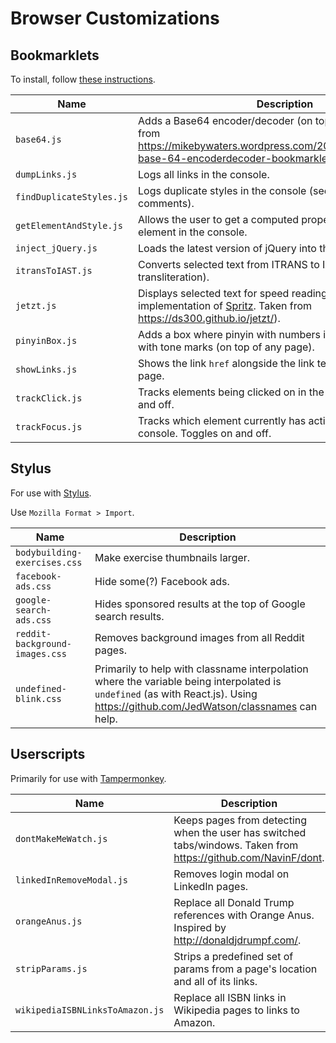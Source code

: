 # Browser Customizations

## Bookmarklets

To install, follow [these instructions](https://mreidsma.github.io/bookmarklets/installing.html).

Name | Description
--- | ---
`base64.js` | Adds a Base64 encoder/decoder (on top of any page). Taken from https://mikebywaters.wordpress.com/2012/07/17/javascript-base-64-encoderdecoder-bookmarklet-2/
`dumpLinks.js` | Logs all links in the console.
`findDuplicateStyles.js` | Logs duplicate styles in the console (see source for more comments).
`getElementAndStyle.js` | Allows the user to get a computed property for a given element in the console.
`inject_jQuery.js` | Loads the latest version of jQuery into the page.
`itransToIAST.js` | Converts selected text from ITRANS to IAST (Sanskrit transliteration).
`jetzt.js` | Displays selected text for speed reading (open-source implementation of [Spritz](http://spritzinc.com/). Taken from https://ds300.github.io/jetzt/).
`pinyinBox.js` | Adds a box where pinyin with numbers is converted to pinyin with tone marks (on top of any page).
`showLinks.js` | Shows the link `href` alongside the link text for every link on a page.
`trackClick.js` | Tracks elements being clicked on in the console. Toggles on and off.
`trackFocus.js` | Tracks which element currently has active focus in the console. Toggles on and off.

## Stylus

For use with [Stylus](https://add0n.com/stylus.html).

Use `Mozilla Format > Import`.

Name | Description
--- | ---
`bodybuilding-exercises.css` | Make exercise thumbnails larger.
`facebook-ads.css` | Hide some(?) Facebook ads.
`google-search-ads.css` | Hides sponsored results at the top of Google search results.
`reddit-background-images.css` | Removes background images from all Reddit pages.
`undefined-blink.css` | Primarily to help with classname interpolation where the variable being interpolated is `undefined` (as with React.js). Using https://github.com/JedWatson/classnames can help.

## Userscripts

Primarily for use with [Tampermonkey](https://tampermonkey.net/).

Name | Description
--- | ---
`dontMakeMeWatch.js` | Keeps pages from detecting when the user has switched tabs/windows. Taken from https://github.com/NavinF/dont.
`linkedInRemoveModal.js` | Removes login modal on LinkedIn pages.
`orangeAnus.js` | Replace all Donald Trump references with Orange Anus. Inspired by http://donaldjdrumpf.com/.
`stripParams.js` | Strips a predefined set of params from a page's location and all of its links.
`wikipediaISBNLinksToAmazon.js` | Replace all ISBN links in Wikipedia pages to links to Amazon.
